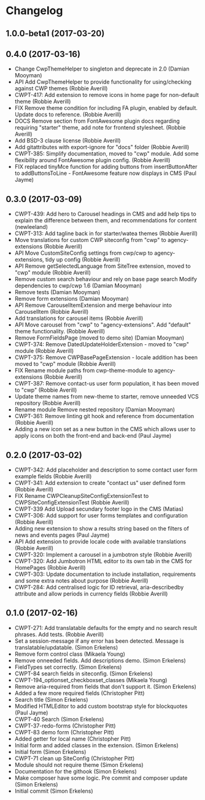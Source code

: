 # Changelog

## 1.0.0-beta1 (2017-03-20)
## 0.4.0 (2017-03-16)

* Change CwpThemeHelper to singleton and deprecate in 2.0 (Damian Mooyman)
* API Add CwpThemeHelper to provide functionality for using/checking against CWP themes (Robbie Averill)
* CWPT-417: Add extension to remove icons in home page for non-default theme (Robbie Averill)
* FIX Remove theme condition for including FA plugin, enabled by default. Update docs to reference. (Robbie Averill)
* DOCS Remove section from FontAwesome plugin docs regarding requiring "starter" theme, add note for frontend stylesheet. (Robbie Averill)
* Add BSD-3 clause license (Robbie Averill)
* Add gitattributes with export-ignore for "docs" folder (Robbie Averill)
* CWPT-385: Simplify documentation, moved to "cwp" module. Add some flexibility around FontAwesome plugin config. (Robbie Averill)
* FIX replaced tinyMce function for adding buttons from insertButtonAfter to addButtonsToLine - FontAwesome feature now displays in CMS (Paul Jayme)

## 0.3.0 (2017-03-09)

* CWPT-439: Add hero to Carousel headings in CMS and add help tips to explain the difference between them, and recommendations for content (newleeland)
* CWPT-313: Add tagline back in for starter/watea themes (Robbie Averill)
* Move translations for custom CWP siteconfig from "cwp" to agency-extensions (Robbie Averill)
* API Move CustomSiteConfig settings from cwp/cwp to agency-extensions, tidy up config (Robbie Averill)
* API Remove getSelectedLanguage from SiteTree extension, moved to "cwp" module (Robbie Averill)
* Remove custom search behaviour and rely on base page search Modify dependencies to cwp/cwp 1.6 (Damian Mooyman)
* Remove tests (Damian Mooyman)
* Remove form extensions (Damian Mooyman)
* API Remove CarouselItemExtension and merge behaviour into CarouselItem (Robbie Averill)
* Add translations for carousel items (Robbie Averill)
* API Move carousel from "cwp" to "agency-extensions". Add "default" theme functionality. (Robbie Averill)
* Remove FormFieldsPage (moved to demo site) (Damian Mooyman)
* CWPT-374: Remove DatedUpdateHolderExtension - moved to "cwp" module (Robbie Averill)
* CWPT-375: Remove CWPBasePageExtension - locale addition has been moved to "cwp" module (Robbie Averill)
* FIX Rename module paths from cwp-theme-module to agency-extensions (Robbie Averill)
* CWPT-387: Remove contact-us user form population, it has been moved to "cwp" (Robbie Averill)
* Update theme names from new-theme to starter, remove unneeded VCS repository (Robbie Averill)
* Rename module Remove nested repository (Damian Mooyman)
* CWPT-361: Remove linting git hook and reference from documentation (Robbie Averill)
* Adding a new icon set as a new button in the CMS which allows user to apply icons on both the front-end and back-end (Paul Jayme)

## 0.2.0 (2017-03-02)

* CWPT-342: Add placeholder and description to some contact user form example fields (Robbie Averill)
* CWPT-341: Add extension to create "contact us" user defined form (Robbie Averill)
* FIX Rename CWPCleanupSiteConfigExtensionTest to CWPSiteConfigExtensionTest (Robbie Averill)
* CWPT-339 Add Upload secundary footer logo in the CMS (Matias)
* CWPT-306: Add support for user forms templates and configuration (Robbie Averill)
* Adding new extension to show a results string based on the filters of news and events pages (Paul Jayme)
* API Add extension to provide locale code with available translations (Robbie Averill)
* CWPT-320: Implement a carousel in a jumbotron style (Robbie Averill)
* CWPT-320: Add Jumbotron HTML editor to its own tab in the CMS for HomePages (Robbie Averill)
* CWPT-303: Update documentation to include installation, requirements and some extra notes about purpose (Robbie Averill)
* CWPT-284: Add centralised logic for ID retrieval, aria-describedby attribute and allow periods in currency fields (Robbie Averill)

## 0.1.0 (2017-02-16)

* CWPT-271: Add translatable defaults for the empty and no search result phrases. Add tests. (Robbie Averill)
* Set a session-message if any error has been detected. Message is translatable/updatable. (Simon Erkelens)
* Remove form control class (Mikaela Young)
* Remove onneeded fields. Add descriptions demo. (Simon Erkelens)
* FieldTypes set correctly. (Simon Erkelens)
* CWPT-84 search fields in siteconfig. (Simon Erkelens)
* CWPT-194_optionset_checkboxset_classes (Mikaela Young)
* Remove aria-required from fields that don't support it. (Simon Erkelens)
* Added a few more required fields (Christopher Pitt)
* Search title (Simon Erkelens)
* Modified HTMLEditor to add custom bootstrap style for blockquotes (Paul Jayme)
* CWPT-40 Search (Simon Erkelens)
* CWPT-37-redo-forms (Christopher Pitt)
* CWPT-83 demo form (Christopher Pitt)
* Added getter for local name (Christopher Pitt)
* Initial form and added classes in the extension. (Simon Erkelens)
* Initial form (Simon Erkelens)
* CWPT-71 clean up SiteConfig (Christopher Pitt)
* Module should not require theme (Simon Erkelens)
* Documentation for the githook (Simon Erkelens)
* Make composer have some logic. Pre commit and composer update (Simon Erkelens)
* Initial commit (Simon Erkelens)
